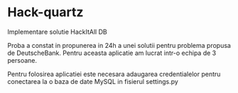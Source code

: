 # Hack-quartz
Implementare solutie HackItAll DB

Proba a constat in propunerea in 24h a unei solutii pentru problema propusa de DeutscheBank. Pentru aceasta aplicatie am lucrat intr-o echipa de 3 persoane.

Pentru folosirea aplicatiei este necesara adaugarea credentialelor pentru conectarea la o baza de date MySQL in fisierul settings.py
